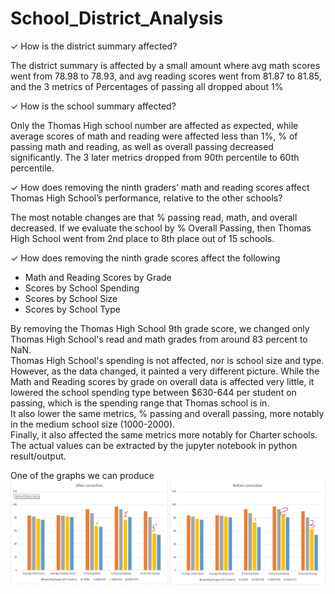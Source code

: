 # School_District_Analysis
✓ How is the district summary affected?

The district summary is affected by a small amount where avg math scores went from 78.98 to 78.93, and avg reading scores went from 81.87 to 81.85, and the 3 metrics of Percentages of passing all dropped about 1%

✓ How is the school summary affected?

Only the Thomas High school number are affected as expected, while average scores of math and reading were affected less than 1%, % of passing math and reading, as well as overall passing decreased significantly.  The 3 later metrics dropped from 90th percentile to 60th percentile.

✓ How does removing the ninth graders’ math and reading scores affect Thomas High School’s performance, relative to the other schools?

The most notable changes are that % passing read, math, and overall decreased.  If we evaluate the school by % Overall Passing, then Thomas High School went from 2nd place to 8th place out of 15 schools.  

✓ How does removing the ninth grade scores affect the following
- Math and Reading Scores by Grade
- Scores by School Spending
- Scores by School Size
- Scores by School Type

By removing the Thomas High School 9th grade score, we changed only Thomas High School's read and math grades from around 83 percent to NaN.  
Thomas High School's spending is not affected, nor is school size and type.  However, as the data changed, it painted a very different picture. 
While the Math and Reading scores by grade on overall data is affected very little, it lowered the school spending type between $630-644 per student on passing, which is the spending range that Thomas school is in.  
It also lower the same metrics, % passing and overall passing, more notably in the medium school size (1000-2000).  
Finally, it also affected the same metrics more notably for Charter schools.  The actual values can be extracted by the jupyter notebook in python result/output.

One of the graphs we can produce
 ![graph](beforeandafter.jpg)
